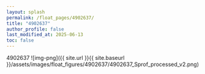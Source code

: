```yaml
---
layout: splash
permalink: /float_pages/4902637/
title: "4902637"
author_profile: false
last_modified_at: 2025-06-13
toc: false
---
```

 
4902637
![img-png]({{ site.url }}{{ site.baseurl }}/assets/images/float_figures/4902637/4902637_Sprof_processed_v2.png)